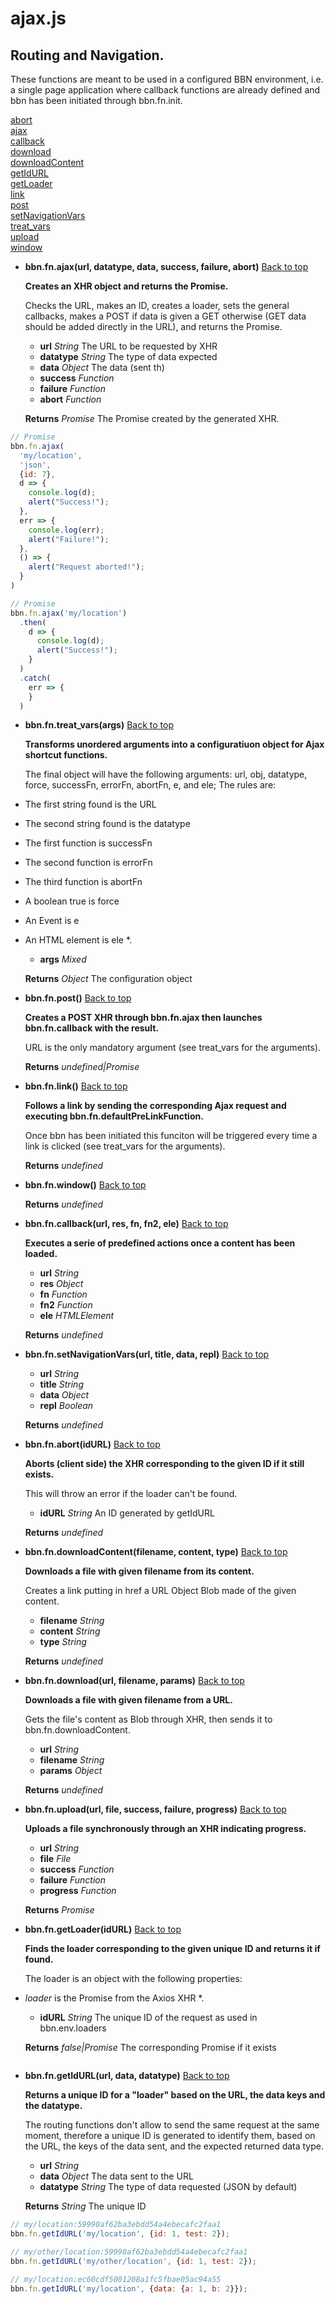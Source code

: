# ajax.js

## Routing and Navigation.

These functions are meant to be used in a configured BBN environment,
i.e. a single page application where callback functions are already defined
and bbn has been initiated through bbn.fn.init.


<a name="bbn_top"></a>[abort](#abort)  
[ajax](#ajax)  
[callback](#callback)  
[download](#download)  
[downloadContent](#downloadContent)  
[getIdURL](#getIdURL)  
[getLoader](#getLoader)  
[link](#link)  
[post](#post)  
[setNavigationVars](#setNavigationVars)  
[treat_vars](#treat_vars)  
[upload](#upload)  
[window](#window)  


- <a name="ajax"></a>**bbn.fn.ajax(url, datatype, data, success, failure, abort)** [Back to top](#bbn_top)

  __Creates an XHR object and returns the Promise.__

  Checks the URL, makes an ID, creates a loader, sets the general callbacks,
makes a POST if data is given a GET otherwise (GET data should be added
directly in the URL), and returns the Promise.

  * __url__ _String_ The URL to be requested by XHR
  * __datatype__ _String_ The type of data expected
  * __data__ _Object_ The data (sent th)
  * __success__ _Function_ 
  * __failure__ _Function_ 
  * __abort__ _Function_ 

  __Returns__ _Promise_ The Promise created by the generated XHR.


```javascript
// Promise
bbn.fn.ajax(
  'my/location',
  'json',
  {id: 7},
  d => {
    console.log(d);
    alert("Success!");
  },
  err => {
    console.log(err);
    alert("Failure!");
  },
  () => {
    alert("Request aborted!");
  }
)
```


```javascript
// Promise
bbn.fn.ajax('my/location')
  .then(
    d => {
      console.log(d);
      alert("Success!");
    }
  )
  .catch(
    err => {
    }
  )
```

- <a name="treat_vars"></a>**bbn.fn.treat_vars(args)** [Back to top](#bbn_top)

  __Transforms unordered arguments into a configuratiuon object for Ajax shortcut functions.__

  The final object will have the following arguments: url, obj, datatype, force, successFn,
errorFn, abortFn, e, and ele; The rules are:
* The first string found is the URL
* The second string found is the datatype
* The first function is successFn
* The second function is errorFn
* The third function is abortFn
* A boolean true is force
* An Event is e
* An HTML element is ele
*.

  * __args__ _Mixed_ 

  __Returns__ _Object_ The configuration object

- <a name="post"></a>**bbn.fn.post()** [Back to top](#bbn_top)

  __Creates a POST XHR through bbn.fn.ajax then launches bbn.fn.callback with the result.__

  URL is the only mandatory argument (see treat_vars for the arguments).


  __Returns__ _undefined|Promise_ 

- <a name="link"></a>**bbn.fn.link()** [Back to top](#bbn_top)

  __Follows a link by sending the corresponding Ajax request and executing bbn.fn.defaultPreLinkFunction.__

  Once bbn has been initiated this funciton will be triggered every time a link is clicked 
(see treat_vars for the arguments).


  __Returns__ _undefined_ 

- <a name="window"></a>**bbn.fn.window()** [Back to top](#bbn_top)


  __Returns__ _undefined_ 

- <a name="callback"></a>**bbn.fn.callback(url, res, fn, fn2, ele)** [Back to top](#bbn_top)

  __Executes a serie of predefined actions once a content has been loaded.__

  * __url__ _String_ 
  * __res__ _Object_ 
  * __fn__ _Function_ 
  * __fn2__ _Function_ 
  * __ele__ _HTMLElement_ 

  __Returns__ _undefined_ 

- <a name="setNavigationVars"></a>**bbn.fn.setNavigationVars(url, title, data, repl)** [Back to top](#bbn_top)

  * __url__ _String_ 
  * __title__ _String_ 
  * __data__ _Object_ 
  * __repl__ _Boolean_ 

  __Returns__ _undefined_ 

- <a name="abort"></a>**bbn.fn.abort(idURL)** [Back to top](#bbn_top)

  __Aborts (client side) the XHR corresponding to the given ID if it still exists.__

  This will throw an error if the loader can't be found.

  * __idURL__ _String_ An ID generated by getIdURL

  __Returns__ _undefined_ 

- <a name="downloadContent"></a>**bbn.fn.downloadContent(filename, content, type)** [Back to top](#bbn_top)

  __Downloads a file with given filename from its content.__

  Creates a link putting in href a URL Object Blob made of the given content.

  * __filename__ _String_ 
  * __content__ _String_ 
  * __type__ _String_ 

  __Returns__ _undefined_ 

- <a name="download"></a>**bbn.fn.download(url, filename, params)** [Back to top](#bbn_top)

  __Downloads a file with given filename from a URL.__

  Gets the file's content as Blob through XHR, then sends it to bbn.fn.downloadContent.

  * __url__ _String_ 
  * __filename__ _String_ 
  * __params__ _Object_ 

  __Returns__ _undefined_ 

- <a name="upload"></a>**bbn.fn.upload(url, file, success, failure, progress)** [Back to top](#bbn_top)

  __Uploads a file synchronously through an XHR indicating progress.__

  * __url__ _String_ 
  * __file__ _File_ 
  * __success__ _Function_ 
  * __failure__ _Function_ 
  * __progress__ _Function_ 

  __Returns__ _Promise_ 

- <a name="getLoader"></a>**bbn.fn.getLoader(idURL)** [Back to top](#bbn_top)

  __Finds the loader corresponding to the given unique ID and returns it if found.__

  The loader is an object with the following properties:
* _loader_ is the Promise from the Axios XHR
*.

  * __idURL__ _String_ The unique ID of the request as used in bbn.env.loaders

  __Returns__ _false|Promise_ The corresponding Promise if it exists


```javascript

```

- <a name="getIdURL"></a>**bbn.fn.getIdURL(url, data, datatype)** [Back to top](#bbn_top)

  __Returns a unique ID for a "loader" based on the URL, the data keys and the datatype.__

  The routing functions don't allow to send the same request at the same moment,
therefore a unique ID is generated to identify them, based on the URL,
the keys of the data sent, and the expected returned data type.

  * __url__ _String_ 
  * __data__ _Object_ The data sent to the URL
  * __datatype__ _String_ The type of data requested (JSON by default)

  __Returns__ _String_ The unique ID


```javascript
// my/location:59990af62ba3ebdd54a4ebecafc2faa1
bbn.fn.getIdURL('my/location', {id: 1, test: 2});
```


```javascript
// my/other/location:59990af62ba3ebdd54a4ebecafc2faa1
bbn.fn.getIdURL('my/other/location', {id: 1, test: 2});
```


```javascript
// my/location:ec60cdf5001208a1fc5fbae05ac94a55
bbn.fn.getIdURL('my/location', {data: {a: 1, b: 2}});
```